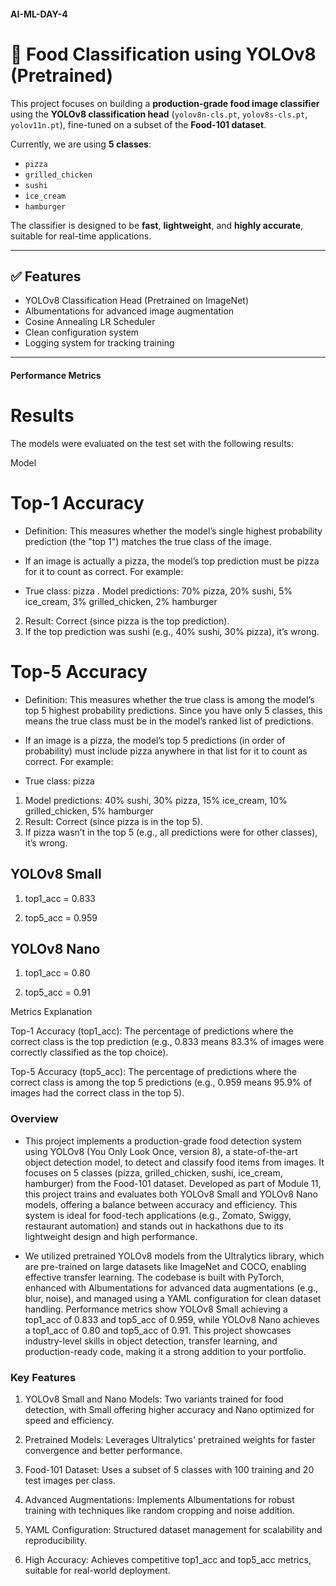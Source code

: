 #### AI-ML-DAY-4
# 🍔 Food Classification using YOLOv8 (Pretrained)

This project focuses on building a **production-grade food image classifier** using the **YOLOv8 classification head** (`yolov8n-cls.pt`, `yolov8s-cls.pt`, `yolov11n.pt`), fine-tuned on a subset of the **Food-101 dataset**.

Currently, we are using **5 classes**:
- `pizza`
- `grilled_chicken`
- `sushi`
- `ice_cream`
- `hamburger`

The classifier is designed to be **fast**, **lightweight**, and **highly accurate**, suitable for real-time applications.

---

## ✅ Features
- YOLOv8 Classification Head (Pretrained on ImageNet)
- Albumentations for advanced image augmentation
- Cosine Annealing LR Scheduler
- Clean configuration system
- Logging system for tracking training

---






#### Performance Metrics

# Results

The models were evaluated on the test set with the following results:







Model



# Top-1 Accuracy

- Definition: This measures whether the model’s single highest probability prediction (the "top 1") matches the true class of the image.
- If an image is actually a pizza, the model’s top prediction must be pizza for it to count as correct. For example:

- True class: pizza
  . Model predictions: 70% pizza, 20% sushi, 5% ice_cream, 3% grilled_chicken, 2% hamburger
2. Result: Correct (since pizza is the top prediction).
3. If the top prediction was sushi (e.g., 40% sushi, 30% pizza), it’s wrong.



# Top-5 Accuracy

- Definition: This measures whether the true class is among the model’s top 5 highest probability predictions. Since you have only 5 classes, this means the true class must be in the model’s ranked list of predictions.
-  If an image is a pizza, the model’s top 5 predictions (in order of probability) must include pizza anywhere in that list for it to count as correct. For example:

- True class: pizza
1. Model predictions: 40% sushi, 30% pizza, 15% ice_cream, 10% grilled_chicken, 5% hamburger
2. Result: Correct (since pizza is in the top 5).
3. If pizza wasn’t in the top 5 (e.g., all predictions were for other classes), it’s wrong.




## YOLOv8 Small



 1. top1_acc = 0.833



2.  top5_acc = 0.959





## YOLOv8 Nano



1. top1_acc = 0.80



2. top5_acc = 0.91

Metrics Explanation





Top-1 Accuracy (top1_acc): The percentage of predictions where the correct class is the top prediction (e.g., 0.833 means 83.3% of images were correctly classified as the top choice).



Top-5 Accuracy (top5_acc): The percentage of predictions where the correct class is among the top 5 predictions (e.g., 0.959 means 95.9% of images had the correct class in the top 5).



### Overview

- This project implements a production-grade food detection system using YOLOv8 (You Only Look Once, version 8), a state-of-the-art object detection model, to detect and classify food items from images. It focuses on 5 classes (pizza, grilled_chicken, sushi, ice_cream, hamburger) from the Food-101 dataset. Developed as part of Module 11, this project trains and evaluates both YOLOv8 Small and YOLOv8 Nano models, offering a balance between accuracy and efficiency. This system is ideal for food-tech applications (e.g., Zomato, Swiggy, restaurant automation) and stands out in hackathons due to its lightweight design and high performance.

- We utilized pretrained YOLOv8 models from the Ultralytics library, which are pre-trained on large datasets like ImageNet and COCO, enabling effective transfer learning. The codebase is built with PyTorch, enhanced with Albumentations for advanced data augmentations (e.g., blur, noise), and managed using a YAML configuration for clean dataset handling. Performance metrics show YOLOv8 Small achieving a top1_acc of 0.833 and top5_acc of 0.959, while YOLOv8 Nano achieves a top1_acc of 0.80 and top5_acc of 0.91. This project showcases industry-level skills in object detection, transfer learning, and production-ready code, making it a strong addition to your portfolio.






### Key Features





1. YOLOv8 Small and Nano Models: Two variants trained for food detection, with Small offering higher accuracy and Nano optimized for speed and efficiency.



2. Pretrained Models: Leverages Ultralytics' pretrained weights for faster convergence and better performance.



3. Food-101 Dataset: Uses a subset of 5 classes with 100 training and 20 test images per class.



4. Advanced Augmentations: Implements Albumentations for robust training with techniques like random cropping and noise addition.



5. YAML Configuration: Structured dataset management for scalability and reproducibility.



6. High Accuracy: Achieves competitive top1_acc and top5_acc metrics, suitable for real-world deployment.
